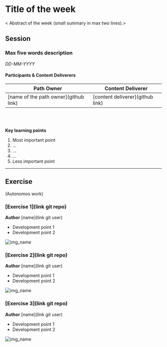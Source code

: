 # Title of the week
< Abstract of the week (small summary in max two lines).>

## Session
### Max five words description

*DD-MM-YYYY*

#### Participants & Content Deliverers

| **Path Owner** | **Content Deliverer** | 
| --- | --- | 
| [name of the path owner](github link) | [content deliverer](github link) | \

\
&nbsp;

**Key learning points**
1. Most important point
2. ...
3. ...
4. ...
5. Less important point

****

## Exercise
(Autonomos work)
<Statement>
### [Exercise 1](link git repo)
**Author** [name](link git user)
- Development point 1
- Development point 2

 ![img_name](assets/img_name.jpg)  

### [Exercise 2](link git repo)
**Author** [name](link git user)
- Development point 1
- Development point 2

  
 ![img_name](assets/img_name.jpg)
  
### [Exercise 3](link git repo)
**Author** [name](link git user)
- Development point 1
- Development point 2

  
 ![img_name](assets/img_name.jpg)  

